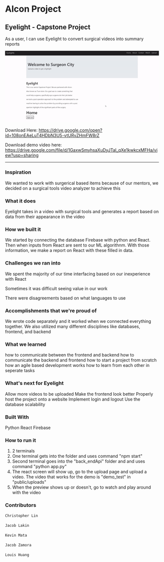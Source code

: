 # **Alcon Project**
## Eyelight - Capstone Project

As a user, I can use Eyelight to convert surgical videos into summary reports

![Alt text](/server2/demo.gif)

Download Here: https://drive.google.com/open?id=108onEAeLuT4HDbN3U5-vtURvZHmFW8rZ

Download demo video here: https://drive.google.com/file/d/1GaxwSmyhsaXuDyJTal_qXe1kwkcxMFHa/view?usp=sharing

******************************************************************************************************************************

### Inspiration
We wanted to work with surgerical based items because of our mentors, we decided on a surgical tools video analyzer to achieve this

### What it does
Eyelight takes in a video with surgical tools and generates a report based on data from their appearance in the video

### How we built it
We started by connecting the database Firebase with python and React. Then when inputs from React are sent to our ML algorithnm. With those information, we make a report on React with these filled in data.

### Challenges we ran into
We spent the majority of our time interfacing based on our inexperience with React

Sometimes it was difficult seeing value in our work

There were disagreements based on what languages to use

### Accomplishments that we're proud of
We wrote code separately and it worked when we connected everything together. We also utilized many different disciplines like databases, frontend, and backend

### What we learned
how to communicate between the frontend and backend
how to communicate the backend and frontend
how to start a project from scratch
how an agile based development works
how to learn from each other in seperate tasks

### What's next for Eyelight
Allow more videos to be uploaded
Make the frontend look better
Properly host the project onto a website
Implement login and logout
Use the database scalability


### Built With
Python
React
Firebase

### How to run it
1. 2 terminals
2. One terminal gets into the folder and uses command "npm start"
3. Second terminal goes into the "back_endApi" folder and and uses command "python app.py"
4. The react screen will show up, go to the upload page and upload a video. The video that works for the demo is "demo_test" in "public/uploads"
5. When the preview shows up or doesn't, go to watch and play around with the video

### __Contributors__

    Christopher Lin
      
    Jacob Lakin
    
    Kevin Mata
    
    Jacob Zamora
    
    Louis Huang

